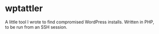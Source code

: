 wptattler
=========

A little tool I wrote to find compromised WordPress installs. Written in PHP, to be run from an SSH session.
